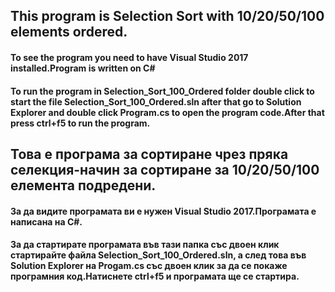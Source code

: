﻿## This program is Selection Sort with 10/20/50/100 elements ordered.
#### To see the program you need to have Visual Studio 2017 installed.Program is written on C#
#### To run the program in Selection_Sort_100_Ordered folder double click to start the file Selection_Sort_100_Ordered.sln after that go to Solution Explorer and double click Program.cs to open the program code.After that press ctrl+f5 to run the program.

## Това е програма за сортиране чрез пряка селекция-начин за сортиране за 10/20/50/100 елемента подредени.
#### За да видите програмата ви е нужен Visual Studio 2017.Програмата е написана на C#.
#### За да стартирате програмата във тази папка със двоен клик стартирайте файла Selection_Sort_100_Ordered.sln, а след това във Solution Explorer на Progam.cs със двоен клик за да се покаже програмния код.Натиснете ctrl+f5 и програмата ще се стартира.